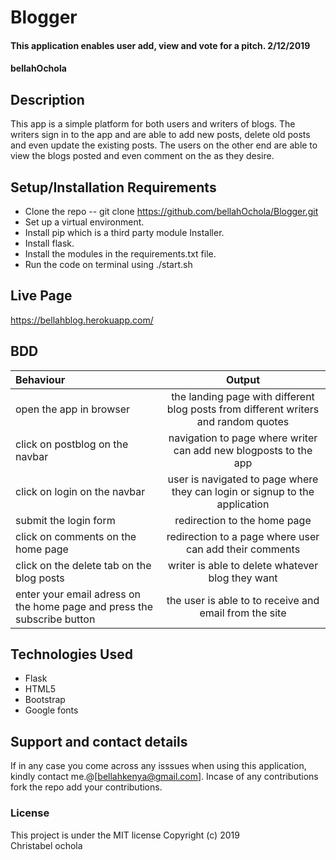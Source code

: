 # Blogger
#### This application enables user add, view and vote for a pitch. 2/12/2019
#### bellahOchola
## Description
This app is a simple platform for both users and writers of blogs. The writers sign in to the app and are able to add new posts, delete old posts and even update the existing posts. The users on the other end are able to view the blogs posted and even comment on the as they desire.
## Setup/Installation Requirements
* Clone the repo -- git clone https://github.com/bellahOchola/Blogger.git
* Set up a virtual environment.
* Install pip which is a third party module Installer.
* Install flask.
* Install the modules in the requirements.txt file.
* Run the code on terminal using ./start.sh 
## Live Page
https://bellahblog.herokuapp.com/
## BDD
| Behaviour | Output |
| :---------------- | :---------------: |
| open the app in browser | the landing page with different blog posts from different writers and random quotes  |
| click on postblog on the navbar | navigation to page where writer can add new blogposts to the app |
| click on login on the navbar | user is navigated to page where they can login or signup to the application |
| submit the login form | redirection to the home page |
| click on comments on the home page | redirection to a page where user can add their comments |
| click on the delete tab on the blog posts  | writer is able to delete whatever blog they want |
| enter your email adress on the home page and press the subscribe button | the user is able to to receive and email from the site |
## Technologies Used
* Flask 
* HTML5
* Bootstrap
* Google fonts
## Support and contact details
If in any case you come across any isssues when using this application, kindly contact me.@[bellahkenya@gmail.com]. Incase of any contributions fork the repo add your contributions.
### License
This project is under the MIT license
Copyright (c) 2019  
Christabel ochola